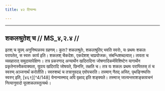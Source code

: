 ```yaml
---
title: ४२ टिप्पन्यः

---
```


[^4/145]: E2: 5,38; E6: 2,22

[^4/146]: E2: vai yo

[^4/147]: ŚPBr 3.7.1.24

____________________________________________


## शकलश्रुतेश् च // MS_४,२.४ //

इतश् च यूपम् अनुनिष्पन्नस्य ग्रहणम्। कुतः? शकलश्रुतेः, शकलश्रुतिर् भवति स्वरोः, यः प्रथमः शकलः परापतेत्, स स्वरुः कार्य इति। शकलश् चैकदेशः, एकदेशश् चाप्रयोजकः, संबन्धिशब्दत्वात्। तावता च व्यवहारात् समुदायापेक्षिणः। तत्र प्रकरणाद् अन्यार्थेन खदिरादिना जोषणादिकर्मविशिष्टेन यागार्थेन प्रकृतेनास्यैकवाक्यता, यूपाय खदिरादि जोषयते, छिनत्ति, तक्षति च। तत्र यः शकलः प्रथमः पराप्तितस् तं च स्वरुम् अञ्जनार्थं करोतीति। स्वरुशब्दं च तत्रानुवदन्न् एवोपचरति। तस्मान् नैतद् अस्ति, पृथङ्निष्पत्तिः स्वरुर् इति, [४६९][^4/148] येनान्यस्माद् अपि वृक्षाद् इति शङ्क्यते। तस्माज् जात्यन्तराशङ्कावचनं नित्यानुवादो यूपशकलस्तुत्यर्थः।
